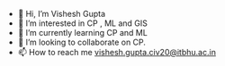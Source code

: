 - 👋 Hi, I’m Vishesh Gupta
- 👀 I’m interested in CP , ML and GIS
- 🌱 I’m currently learning CP and  ML
- 💞️ I’m looking to collaborate on CP.
- 📫 How to reach me vishesh.gupta.civ20@itbhu.ac.in

<!---
guptavishu1000/guptavishu1000 is a ✨ special ✨ repository because its `README.md` (this file) appears on your GitHub profile.
You can click the Preview link to take a look at your changes.
--->
